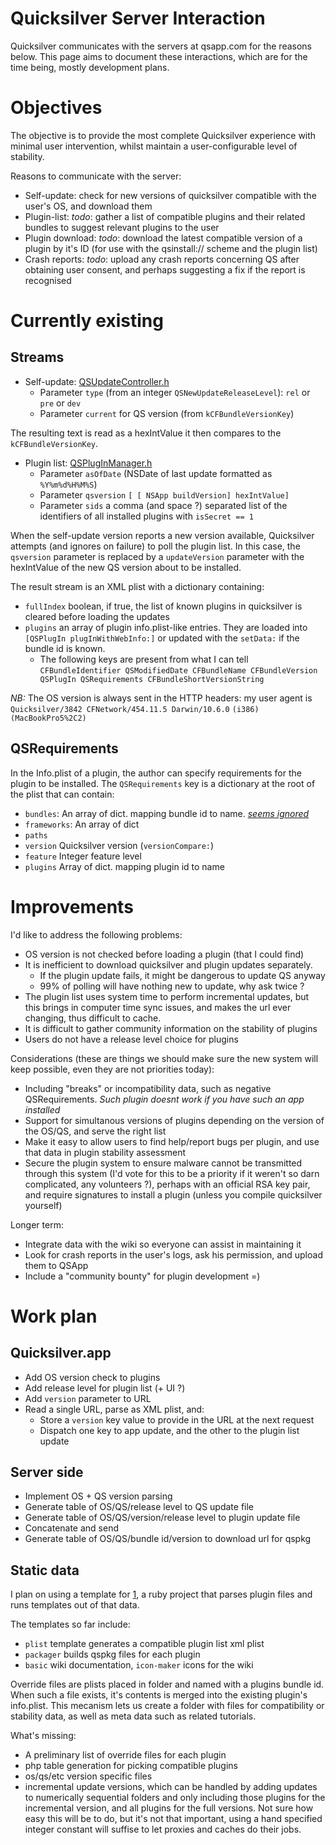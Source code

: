# Quicksilver Server Interaction

Quicksilver communicates with the servers at qsapp.com for the reasons
below. This page aims to document these interactions, which are for the
time being, mostly development plans.

# Objectives

The objective is to provide the most complete Quicksilver experience
with minimal user intervention, whilst maintain a user-configurable
level of stability.

Reasons to communicate with the server:

-   Self-update: check for new versions of quicksilver compatible with
    the user's OS, and download them
-   Plugin-list: *todo*: gather a list of compatible plugins and their
    related bundles to suggest relevant plugins to the user
-   Plugin download: *todo*: download the latest compatible version of a
    plugin by it's ID (for use with the qsinstall:// scheme and the
    plugin list)
-   Crash reports: *todo*: upload any crash reports concerning QS after
    obtaining user consent, and perhaps suggesting a fix if the report
    is recognised

# Currently existing

## Streams

-   Self-update:
    [QSUpdateController.h](https://github.com/quicksilver/Quicksilver/blob/master/Quicksilver/Code-App/QSUpdateController.h)
    -   Parameter `type` (from an integer `QSNewUpdateReleaseLevel`):
        `rel` or `pre` or `dev`
    -   Parameter `current` for QS version (from `kCFBundleVersionKey`)

The resulting text is read as a hexIntValue it then compares to the
`kCFBundleVersionKey`.

-   Plugin list:
    [QSPlugInManager.h](https://github.com/quicksilver/Quicksilver/blob/master/Quicksilver/Code-QuickStepCore/QSPlugInManager.h)
    -   Parameter `asOfDate` (NSDate of last update formatted as
        `%Y%m%d%H%M%S`)
    -   Parameter `qsversion` `[ [ NSApp buildVersion] hexIntValue]`
    -   Parameter `sids` a comma (and space ?) separated list of the
        identifiers of all installed plugins with `isSecret == 1`

When the self-update version reports a new version available,
Quicksilver attempts (and ignores on failure) to poll the plugin list.
In this case, the `qsversion` parameter is replaced by a `updateVersion`
parameter with the hexIntValue of the new QS version about to be
installed.

The result stream is an XML plist with a dictionary containing:

-   `fullIndex` boolean, if true, the list of known plugins in
    quicksilver is cleared before loading the updates
-   `plugins` an array of plugin info.plist-like entries. They are
    loaded into `[QSPlugIn plugInWithWebInfo:]` or updated with the
    `setData:` if the bundle id is known.
    -   The following keys are present from what I can tell
        `CFBundleIdentifier QSModifiedDate CFBundleName CFBundleVersion QSPlugIn QSRequirements CFBundleShortVersionString`

*NB:* The OS version is always sent in the HTTP headers: my user agent
is `Quicksilver/3842 CFNetwork/454.11.5 Darwin/10.6.0`
`(i386) (MacBookPro5%2C2)`

## QSRequirements

In the Info.plist of a plugin, the author can specify requirements for
the plugin to be installed. The `QSRequirements` key is a dictionary at
the root of the plist that can contain:

-   `bundles`: An array of dict. mapping bundle id to name. *[seems
    ignored](https://github.com/quicksilver/Quicksilver/blob/master/Quicksilver/Code-QuickStepCore/QSPlugIn.m#L512)*
-   `frameworks`: An array of dict
-   `paths`
-   `version` Quicksilver version (`versionCompare:`)
-   `feature` Integer feature level
-   `plugins` Array of dict. mapping plugin id to name

# Improvements

I'd like to address the following problems:

-   OS version is not checked before loading a plugin (that I could
    find)
-   It is inefficient to download quicksilver and plugin updates
    separately.
    -   If the plugin update fails, it might be dangerous to update QS
        anyway
    -   99% of polling will have nothing new to update, why ask twice ?
-   The plugin list uses system time to perform incremental updates, but
    this brings in computer time sync issues, and makes the url ever
    changing, thus difficult to cache.
-   It is difficult to gather community information on the stability of
    plugins
-   Users do not have a release level choice for plugins

Considerations (these are things we should make sure the new system will
keep possible, even they are not priorities today):

-   Including "breaks" or incompatibility data, such as negative
    QSRequirements. *Such plugin doesnt work if you have such an app
    installed*
-   Support for simultanous versions of plugins depending on the version
    of the OS/QS, and serve the right list
-   Make it easy to allow users to find help/report bugs per plugin, and
    use that data in plugin stability assessment
-   Secure the plugin system to ensure malware cannot be transmitted
    through this system (I'd vote for this to be a priority if it
    weren't so darn complicated, any volunteers ?), perhaps with an
    official RSA key pair, and require signatures to install a plugin
    (unless you compile quicksilver yourself)

Longer term:

-   Integrate data with the wiki so everyone can assist in maintaining
    it
-   Look for crash reports in the user's logs, ask his permission, and
    upload them to QSApp
-   Include a "community bounty" for plugin development =)

# Work plan

## Quicksilver.app

-   Add OS version check to plugins
-   Add release level for plugin list (+ UI ?)
-   Add `version` parameter to URL
-   Read a single URL, parse as XML plist, and:
    -   Store a `version` key value to provide in the URL at the next
        request
    -   Dispatch one key to app update, and the other to the plugin list
        update

## Server side

-   Implement OS + QS version parsing
-   Generate table of OS/QS/release level to QS update file
-   Generate table of OS/QS/version/release level to plugin update file
-   Concatenate and send
-   Generate table of OS/QS/bundle id/version to download url for qspkg

## Static data

I plan on using a template for
[1](https://github.com/ddlsmurf/qs-builder), a ruby project that parses
plugin files and runs templates out of that data.

The templates so far include:

-   `plist` template generates a compatible plugin list xml plist
-   `packager` builds qspkg files for each plugin
-   `basic` wiki documentation, `icon-maker` icons for the wiki

Override files are plists placed in folder and named with a plugins
bundle id. When such a file exists, it's contents is merged into the
existing plugin's info.plist. This mecanism lets us create a folder with
files for compatibility or stability data, as well as meta data such as
related tutorials.

What's missing:

-   A preliminary list of override files for each plugin
-   php table generation for picking compatible plugins
-   os/qs/etc version specific files
-   incremental update versions, which can be handled by adding updates
    to numerically sequential folders and only including those plugins
    for the incremental version, and all plugins for the full versions.
    Not sure how easy this will be to do, but it's not that important,
    using a hand specified integer constant will suffise to let proxies
    and caches do their jobs.